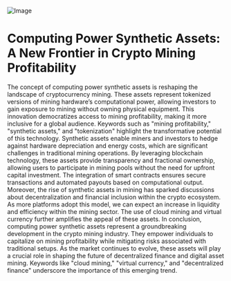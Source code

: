 
![Image](https://github.com/user-attachments/assets/4a25d116-2220-4385-b08e-f287af8fcbc4)
# Computing Power Synthetic Assets: A New Frontier in Crypto Mining Profitability
The concept of computing power synthetic assets is reshaping the landscape of cryptocurrency mining. These assets represent tokenized versions of mining hardware’s computational power, allowing investors to gain exposure to mining without owning physical equipment. This innovation democratizes access to mining profitability, making it more inclusive for a global audience. Keywords such as "mining profitability," "synthetic assets," and "tokenization" highlight the transformative potential of this technology.
Synthetic assets enable miners and investors to hedge against hardware depreciation and energy costs, which are significant challenges in traditional mining operations. By leveraging blockchain technology, these assets provide transparency and fractional ownership, allowing users to participate in mining pools without the need for upfront capital investment. The integration of smart contracts ensures secure transactions and automated payouts based on computational output.
Moreover, the rise of synthetic assets in mining has sparked discussions about decentralization and financial inclusion within the crypto ecosystem. As more platforms adopt this model, we can expect an increase in liquidity and efficiency within the mining sector. The use of cloud mining and virtual currency further amplifies the appeal of these assets.
In conclusion, computing power synthetic assets represent a groundbreaking development in the crypto mining industry. They empower individuals to capitalize on mining profitability while mitigating risks associated with traditional setups. As the market continues to evolve, these assets will play a crucial role in shaping the future of decentralized finance and digital asset mining. Keywords like "cloud mining," "virtual currency," and "decentralized finance" underscore the importance of this emerging trend.
